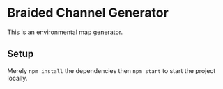 # Braided Channel Generator
This is an environmental map generator.

## Setup
Merely `npm install` the dependencies then `npm start` to start the project locally.
